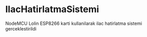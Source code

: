 # IlacHatirlatmaSistemi
NodeMCU Lolin ESP8266 karti kullanilarak ilac hatirlatma sistemi gerceklestirildi
